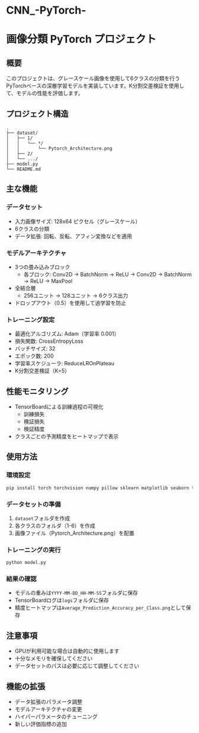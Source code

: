 # CNN_-PyTorch-
# 画像分類 PyTorch プロジェクト

## 概要
このプロジェクトは、グレースケール画像を使用して6クラスの分類を行うPyTorchベースの深層学習モデルを実装しています。K分割交差検証を使用して、モデルの性能を評価します。

## プロジェクト構造
```
.
├── dataset/
│   ├── 1/
│   │   └── */
│   │       └── Pytorch_Architecture.png
│   ├── 2/
│   └── .../
├── model.py
└── README.md
```

## 主な機能

### データセット
- 入力画像サイズ: 128x64 ピクセル（グレースケール）
- 6クラスの分類
- データ拡張: 回転、反転、アフィン変換などを適用

### モデルアーキテクチャ
- 3つの畳み込みブロック
  - 各ブロック: Conv2D -> BatchNorm -> ReLU -> Conv2D -> BatchNorm -> ReLU -> MaxPool
- 全結合層
  - 256ユニット -> 128ユニット -> 6クラス出力
- ドロップアウト（0.5）を使用して過学習を防止

### トレーニング設定
- 最適化アルゴリズム: Adam（学習率 0.001）
- 損失関数: CrossEntropyLoss
- バッチサイズ: 32
- エポック数: 200
- 学習率スケジューラ: ReduceLROnPlateau
- K分割交差検証（K=5）

## 性能モニタリング
- TensorBoardによる訓練過程の可視化
  - 訓練損失
  - 検証損失
  - 検証精度
- クラスごとの予測精度をヒートマップで表示

## 使用方法

### 環境設定
```bash
pip install torch torchvision numpy pillow sklearn matplotlib seaborn tensorboard
```

### データセットの準備
1. `dataset`フォルダを作成
2. 各クラスのフォルダ（1-6）を作成
3. 画像ファイル（Pytorch_Architecture.png）を配置

### トレーニングの実行
```bash
python model.py
```

### 結果の確認
- モデルの重みは`YYYY-MM-DD_HH-MM-SS`フォルダに保存
- TensorBoardログは`logs`フォルダに保存
- 精度ヒートマップは`Average_Prediction_Accuracy_per_Class.png`として保存

## 注意事項
- GPUが利用可能な場合は自動的に使用します
- 十分なメモリを確保してください
- データセットのパスは必要に応じて調整してください

## 機能の拡張
- データ拡張のパラメータ調整
- モデルアーキテクチャの変更
- ハイパーパラメータのチューニング
- 新しい評価指標の追加
